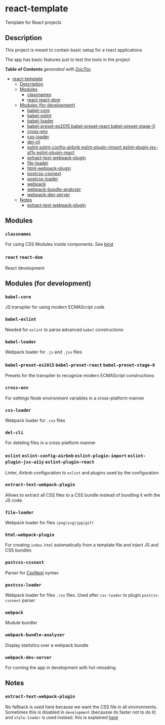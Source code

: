# react-template
Template for React projects

## Description
This project is meant to contain basic setup for a react applications

The app has basic features just to test the tools in the project

**Table of Contents**  *generated with [DocToc](http://doctoc.herokuapp.com/)*

- [react-template](#)
	- [Description](#)
	- [Modules](#)
		- [classnames](#)
		- [react react-dom](#)
	- [Modules (for development)](#)
		- [babel-core](#)
		- [babel-eslint](#)
		- [babel-loader](#)
		- [babel-preset-es2015 babel-preset-react babel-preset-stage-0](#)
		- [cross-env](#)
		- [css-loader](#)
		- [del-cli](#)
		- [eslint eslint-config-airbnb eslint-plugin-import eslint-plugin-jsx-a11y eslint-plugin-react](#)
		- [extract-text-webpack-plugin](#)
		- [file-loader](#)
		- [html-webpack-plugin](#)
		- [postcss-cssnext](#)
		- [postcss-loader](#)
		- [webpack](#)
		- [webpack-bundle-analyzer](#)
		- [webpack-dev-server](#)
	- [Notes](#)
		- [extract-text-webpack-plugin](#)

## Modules

### `classnames`
For using CSS Modules inside components. See [bind](https://www.npmjs.com/package/classnames#alternate-bind-version-for-css-modules-)

### `react` `react-dom`
React development

## Modules (for development)

### `babel-core`
JS transpiler for using modern ECMAScript code

### `babel-eslint`
Needed for `eslint` to parse advanced `babel` constructions

### `babel-loader`
Webpack loader for `.js` and `.jsx` files

### `babel-preset-es2015` `babel-preset-react` `babel-preset-stage-0`
Presets for the transpiler to recognize modern ECMAScript constructions

### `cross-env`
For settings Node environment variables in a cross-platform manner

### `css-loader`
Webpack loader for `.css` files

### `del-cli`
For deleting files in a cross-platform manner

### `eslint` `eslint-config-airbnb` `eslint-plugin-import` `eslint-plugin-jsx-a11y` `eslint-plugin-react`
Linter, Airbnb configuration to `eslint` and plugins used by the configuration

### `extract-text-webpack-plugin`
Allows to extract all CSS files to a CSS bundle instead of bundling it with the JS code

### `file-loader`
Webpack loader for files `(png|svg|jpg|gif)`

### `html-webpack-plugin`
For creating `index.html` automatically from a template file and inject JS and CSS bundles

### `postcss-cssnext`
Parser for [CssNext](http://cssnext.io/features/) syntax

### `postcss-loader`
Webpack loader for files `.css` files. Used after `css-loader` to plugin `postcss-cssnext` parser

### `webpack`
Module bundler

### `webpack-bundle-analyzer`
Display statistics over a webpack bundle

### `webpack-dev-server`
For running the app in development with hot reloading

## Notes

### `extract-text-webpack-plugin`
No fallback is used here because we want the CSS file in all environments. Sometimes this is disabled in `development` (becausse its faster not to do it) and `style-loader` is used instead. this is explained [here](https://stackoverflow.com/questions/43403603/why-is-style-loader-used-as-a-fallback-with-webpacks-extractsass-plugin)
